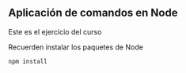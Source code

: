 
## Aplicación de comandos en Node

Este es el ejercicio del curso

Recuerden instalar los paquetes de Node

```
npm install
```

